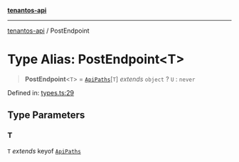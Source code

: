 [**tenantos-api**](../README.md)

***

[tenantos-api](../globals.md) / PostEndpoint

# Type Alias: PostEndpoint\<T\>

> **PostEndpoint**\<`T`\> = [`ApiPaths`](ApiPaths.md)\[`T`\] *extends* `object` ? `U` : `never`

Defined in: [types.ts:29](https://github.com/shadmanZero/tenantos-api/blob/5456fdea44f46a63455944d4982f5327cbeb3156/src/types.ts#L29)

## Type Parameters

### T

`T` *extends* keyof [`ApiPaths`](ApiPaths.md)
